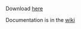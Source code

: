 Download [here](http://goo.gl/hDcHLB)

Documentation is in the [wiki](https://github.com/ntwrkguru/junos-automation-vm/wiki)
